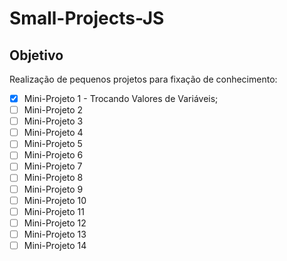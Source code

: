 # Small-Projects-JS

## Objetivo
Realização de pequenos projetos para fixação de conhecimento:

- [x] Mini-Projeto 1 - Trocando Valores de Variáveis;
- [ ] Mini-Projeto 2
- [ ] Mini-Projeto 3
- [ ] Mini-Projeto 4
- [ ] Mini-Projeto 5
- [ ] Mini-Projeto 6
- [ ] Mini-Projeto 7
- [ ] Mini-Projeto 8
- [ ] Mini-Projeto 9
- [ ] Mini-Projeto 10
- [ ] Mini-Projeto 11
- [ ] Mini-Projeto 12
- [ ] Mini-Projeto 13
- [ ] Mini-Projeto 14
